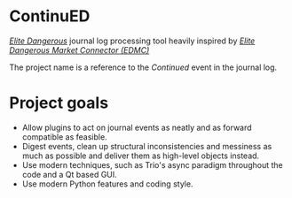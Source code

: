 # ContinuED

[*Elite Dangerous*](https://www.elitedangerous.com/) journal log processing tool
heavily inspired by [*Elite Dangerous Market Connector (EDMC)*](https://github.com/EDCD/EDMarketConnector)

The project name is a reference to the *Continued* event in the journal log.

# Project goals

* Allow plugins to act on journal events as neatly and as forward compatible as feasible.
* Digest events, clean up structural inconsistencies and messiness as much as possible and deliver them as high-level objects instead.
* Use modern techniques, such as Trio's async paradigm throughout the code and a Qt based GUI.
* Use modern Python features and coding style.
